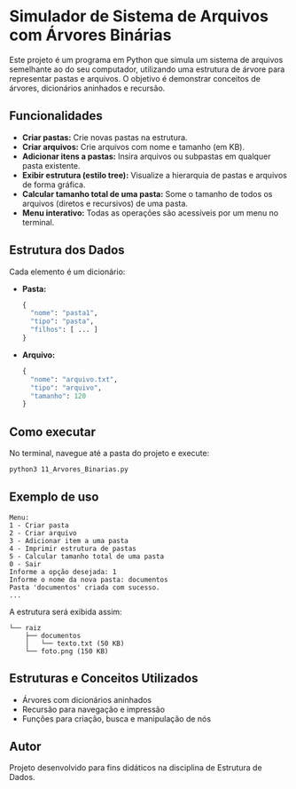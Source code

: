 # Simulador de Sistema de Arquivos com Árvores Binárias

Este projeto é um programa em Python que simula um sistema de arquivos semelhante ao do seu computador, utilizando uma estrutura de árvore para representar pastas e arquivos. O objetivo é demonstrar conceitos de árvores, dicionários aninhados e recursão.

## Funcionalidades

- **Criar pastas:** Crie novas pastas na estrutura.
- **Criar arquivos:** Crie arquivos com nome e tamanho (em KB).
- **Adicionar itens a pastas:** Insira arquivos ou subpastas em qualquer pasta existente.
- **Exibir estrutura (estilo tree):** Visualize a hierarquia de pastas e arquivos de forma gráfica.
- **Calcular tamanho total de uma pasta:** Some o tamanho de todos os arquivos (diretos e recursivos) de uma pasta.
- **Menu interativo:** Todas as operações são acessíveis por um menu no terminal.

## Estrutura dos Dados

Cada elemento é um dicionário:
- **Pasta:**  
  ```python
  {
    "nome": "pasta1",
    "tipo": "pasta",
    "filhos": [ ... ]
  }
  ```
- **Arquivo:**  
  ```python
  {
    "nome": "arquivo.txt",
    "tipo": "arquivo",
    "tamanho": 120
  }
  ```

## Como executar

No terminal, navegue até a pasta do projeto e execute:

```sh
python3 11_Arvores_Binarias.py
```

## Exemplo de uso

```
Menu:
1 - Criar pasta
2 - Criar arquivo
3 - Adicionar item a uma pasta
4 - Imprimir estrutura de pastas
5 - Calcular tamanho total de uma pasta
0 - Sair
Informe a opção desejada: 1
Informe o nome da nova pasta: documentos
Pasta 'documentos' criada com sucesso.
...
```

A estrutura será exibida assim:

```
└── raiz
    ├── documentos
    │   └── texto.txt (50 KB)
    └── foto.png (150 KB)
```

## Estruturas e Conceitos Utilizados

- Árvores com dicionários aninhados
- Recursão para navegação e impressão
- Funções para criação, busca e manipulação de nós

## Autor

Projeto desenvolvido para fins didáticos na disciplina de Estrutura de Dados.